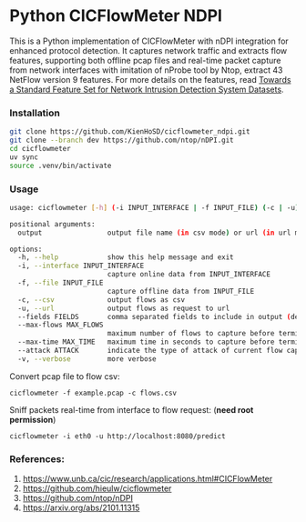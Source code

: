 # Python CICFlowMeter NDPI

This is a Python implementation of CICFlowMeter with nDPI integration for enhanced protocol detection. It captures network traffic and extracts flow features, supporting both offline pcap files and real-time packet capture from network interfaces with imitation of nProbe tool by Ntop, extract 43 NetFlow version 9 features. For more details on the features, read [Towards a Standard Feature Set for Network Intrusion Detection System Datasets](https://arxiv.org/pdf/2101.11315).

### Installation

```sh
git clone https://github.com/KienHoSD/cicflowmeter_ndpi.git
git clone --branch dev https://github.com/ntop/nDPI.git
cd cicflowmeter
uv sync
source .venv/bin/activate
```

### Usage

```sh
usage: cicflowmeter [-h] (-i INPUT_INTERFACE | -f INPUT_FILE) (-c | -u) [--fields FIELDS] [--max-flows MAX_FLOWS] [--max-time MAX_TIME] [--attack ATTACK] [-v] output

positional arguments:
  output                output file name (in csv mode) or url (in url mode)

options:
  -h, --help            show this help message and exit
  -i, --interface INPUT_INTERFACE
                        capture online data from INPUT_INTERFACE
  -f, --file INPUT_FILE
                        capture offline data from INPUT_FILE
  -c, --csv             output flows as csv
  -u, --url             output flows as request to url
  --fields FIELDS       comma separated fields to include in output (default: all)
  --max-flows MAX_FLOWS
                        maximum number of flows to capture before terminating (default: unlimited)
  --max-time MAX_TIME   maximum time in seconds to capture before terminating (default: unlimited)
  --attack ATTACK       indicate the type of attack of current flow capturing
  -v, --verbose         more verbose
```

Convert pcap file to flow csv:

```
cicflowmeter -f example.pcap -c flows.csv
```

Sniff packets real-time from interface to flow request: (**need root permission**)

```
cicflowmeter -i eth0 -u http://localhost:8080/predict
```

### References:

1. https://www.unb.ca/cic/research/applications.html#CICFlowMeter
2. https://github.com/hieulw/cicflowmeter
3. https://github.com/ntop/nDPI
4. https://arxiv.org/abs/2101.11315
